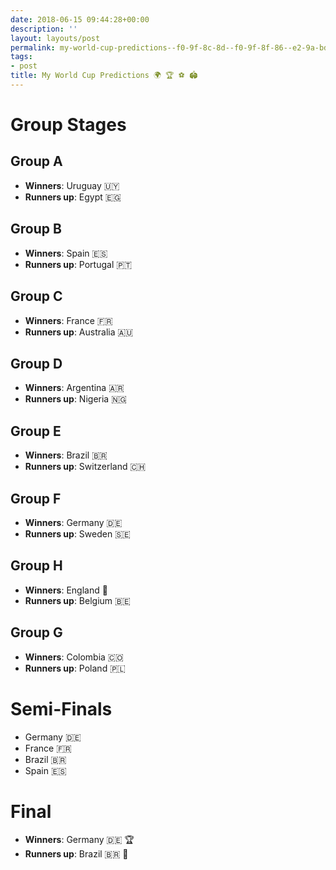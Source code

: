 ```yaml
---
date: 2018-06-15 09:44:28+00:00
description: ''
layout: layouts/post
permalink: my-world-cup-predictions--f0-9f-8c-8d--f0-9f-8f-86--e2-9a-bd-ef-b8-8f--f0-9f-8f-9f/
tags:
- post
title: My World Cup Predictions 🌍 🏆 ⚽️ 🏟
---
```


<h1>Group Stages</h1>
<h2>Group A</h2>
<ul>
<li><strong>Winners</strong>: Uruguay 🇺🇾 </li>
<li><strong>Runners up</strong>: Egypt 🇪🇬 </li>
</ul>
<h2>Group B</h2>
<ul>
<li><strong>Winners</strong>: Spain 🇪🇸 </li>
<li><strong>Runners up</strong>: Portugal 🇵🇹 </li>
</ul>
<h2>Group C</h2>
<ul>
<li><strong>Winners</strong>: France 🇫🇷 </li>
<li><strong>Runners up</strong>: Australia 🇦🇺 </li>
</ul>
<h2>Group D</h2>
<ul>
<li><strong>Winners</strong>: Argentina 🇦🇷 </li>
<li><strong>Runners up</strong>: Nigeria 🇳🇬 </li>
</ul>
<h2>Group E</h2>
<ul>
<li><strong>Winners</strong>: Brazil 🇧🇷 </li>
<li><strong>Runners up</strong>: Switzerland 🇨🇭 </li>
</ul>
<h2>Group F</h2>
<ul>
<li><strong>Winners</strong>: Germany 🇩🇪 </li>
<li><strong>Runners up</strong>: Sweden 🇸🇪 </li>
</ul>
<h2>Group H</h2>
<ul>
<li><strong>Winners</strong>: England 🏴󠁧󠁢󠁥󠁮󠁧󠁿 </li>
<li><strong>Runners up</strong>: Belgium 🇧🇪 </li>
</ul>
<h2>Group G</h2>
<ul>
<li><strong>Winners</strong>: Colombia 🇨🇴 </li>
<li><strong>Runners up</strong>: Poland 🇵🇱 </li>
</ul>
<h1>Semi-Finals</h1>
<ul>
<li>Germany 🇩🇪 </li>
<li>France 🇫🇷 </li>
<li>Brazil 🇧🇷 </li>
<li>Spain 🇪🇸 </li>
</ul>
<h1>Final</h1>
<ul>
<li><strong>Winners</strong>: Germany 🇩🇪 🏆 </li>
<li><strong>Runners up</strong>: Brazil 🇧🇷 🥈 </li>
</ul>